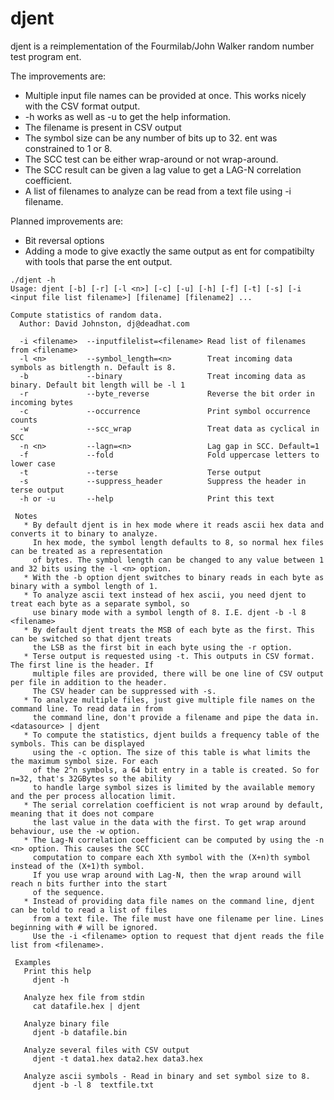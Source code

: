 # djent
djent is a reimplementation of the Fourmilab/John Walker random number test program ent.

The improvements are:

* Multiple input file names can be provided at once. This works nicely with the CSV format output.
* -h works as well as -u to get the help information.
* The filename is present in CSV output
* The symbol size can be any number of bits up to 32. ent was constrained to 1 or 8.
* The SCC test can be either wrap-around or not wrap-around.
* The SCC result can be given a lag value to get a LAG-N correlation coefficient.
* A list of filenames to analyze can be read from a text file using -i filename.

Planned improvements are:

* Bit reversal options
* Adding a mode to give exactly the same output as ent for compatibilty with tools that parse the ent output.

```
./djent -h
Usage: djent [-b] [-r] [-l <n>] [-c] [-u] [-h] [-f] [-t] [-s] [-i <input file list filename>] [filename] [filename2] ...

Compute statistics of random data.
  Author: David Johnston, dj@deadhat.com

  -i <filename>  --inputfilelist=<filename> Read list of filenames from <filename>
  -l <n>         --symbol_length=<n>        Treat incoming data symbols as bitlength n. Default is 8.
  -b             --binary                   Treat incoming data as binary. Default bit length will be -l 1
  -r             --byte_reverse             Reverse the bit order in incoming bytes
  -c             --occurrence               Print symbol occurrence counts
  -w             --scc_wrap                 Treat data as cyclical in SCC
  -n <n>         --lagn=<n>                 Lag gap in SCC. Default=1
  -f             --fold                     Fold uppercase letters to lower case
  -t             --terse                    Terse output
  -s             --suppress_header          Suppress the header in terse output
  -h or -u       --help                     Print this text

 Notes
   * By default djent is in hex mode where it reads ascii hex data and converts it to binary to analyze.
     In hex mode, the symbol length defaults to 8, so normal hex files can be treated as a representation
     of bytes. The symbol length can be changed to any value between 1 and 32 bits using the -l <n> option.
   * With the -b option djent switches to binary reads in each byte as binary with a symbol length of 1.
   * To analyze ascii text instead of hex ascii, you need djent to treat each byte as a separate symbol, so
     use binary mode with a symbol length of 8. I.E. djent -b -l 8 <filename>
   * By default djent treats the MSB of each byte as the first. This can be switched so that djent treats
     the LSB as the first bit in each byte using the -r option.
   * Terse output is requested using -t. This outputs in CSV format. The first line is the header. If
     multiple files are provided, there will be one line of CSV output per file in addition to the header.
     The CSV header can be suppressed with -s.
   * To analyze multiple files, just give multiple file names on the command line. To read data in from
     the command line, don't provide a filename and pipe the data in. <datasource> | djent
   * To compute the statistics, djent builds a frequency table of the symbols. This can be displayed
     using the -c option. The size of this table is what limits the the maximum symbol size. For each
     of the 2^n symbols, a 64 bit entry in a table is created. So for n=32, that's 32GBytes so the ability
     to handle large symbol sizes is limited by the available memory and the per process allocation limit.
   * The serial correlation coefficient is not wrap around by default, meaning that it does not compare
     the last value in the data with the first. To get wrap around behaviour, use the -w option.
   * The Lag-N correlation coefficient can be computed by using the -n <n> option. This causes the SCC
     computation to compare each Xth symbol with the (X+n)th symbol instead of the (X+1)th symbol.
     If you use wrap around with Lag-N, then the wrap around will reach n bits further into the start
     of the sequence.
   * Instead of providing data file names on the command line, djent can be told to read a list of files
     from a text file. The file must have one filename per line. Lines beginning with # will be ignored.
     Use the -i <filename> option to request that djent reads the file list from <filename>.

 Examples
   Print this help
     djent -h

   Analyze hex file from stdin
     cat datafile.hex | djent

   Analyze binary file
     djent -b datafile.bin

   Analyze several files with CSV output
     djent -t data1.hex data2.hex data3.hex

   Analyze ascii symbols - Read in binary and set symbol size to 8.
     djent -b -l 8  textfile.txt

```
  


 
